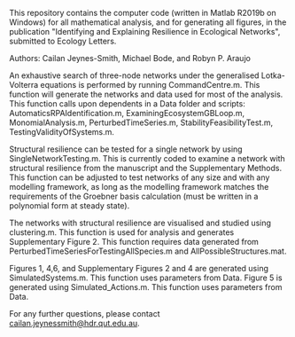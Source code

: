 This repository contains the computer code (written in Matlab R2019b on Windows) for all mathematical analysis, and for generating all figures, in the publication "Identifying and Explaining Resilience in Ecological Networks", submitted to Ecology Letters.

Authors: Cailan Jeynes-Smith, Michael Bode, and Robyn P. Araujo

An exhaustive search of three-node networks under the generalised Lotka-Volterra equations is performed by running CommandCentre.m. This function will generate the networks and data used for most of the analysis. This function calls upon dependents in a Data folder and scripts: AutomaticsRPAIdentification.m, ExaminingEcosystemGBLoop.m, MonomialAnalysis.m, PerturbedTimeSeries.m, StabilityFeasibilityTest.m, TestingValidityOfSystems.m.

Structural resilience can be tested for a single network by using SingleNetworkTesting.m. This is currently coded to examine a network with structural resilience from the manuscript and the Supplementary Methods. This function can be adjusted to test networks of any size and with any modelling framework, as long as the modelling framework matches the requirements of the Groebner basis calculation (must be written in a polynomial form at steady state). 

The networks with structural resilience are visualised and studied using clustering.m. This function is used for analysis and generates Supplementary Figure 2. This function requires data generated from PerturbedTimeSeriesForTestingAllSpecies.m and AllPossibleStructures.mat. 

Figures 1, 4,6, and Supplementary Figures 2 and 4 are generated using SimulatedSystems.m. This function uses parameters from Data.
Figure 5 is generated using Simulated_Actions.m. This function uses parameters from Data.

For any further questions, please contact cailan.jeynessmith@hdr.qut.edu.au.

